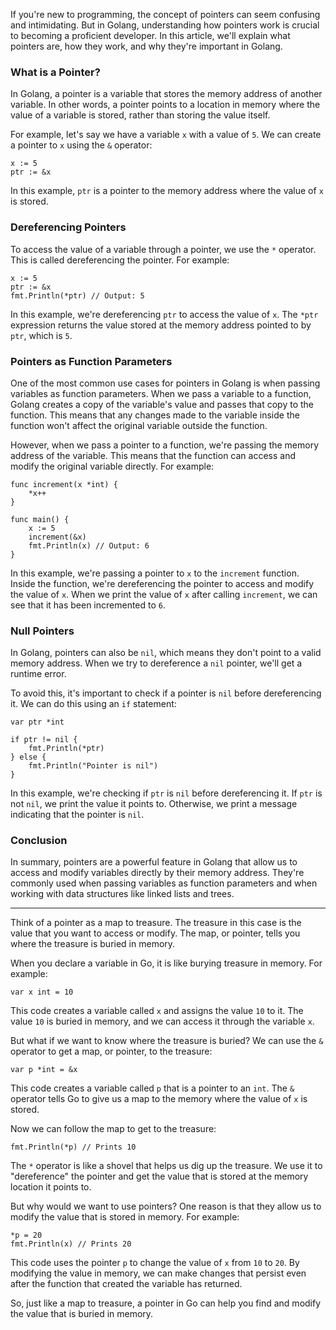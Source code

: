 

If you're new to programming, the concept of pointers can seem confusing and intimidating. But in Golang, understanding how pointers work is crucial to becoming a proficient developer. In this article, we'll explain what pointers are, how they work, and why they're important in Golang.

### What is a Pointer?

In Golang, a pointer is a variable that stores the memory address of another variable. In other words, a pointer points to a location in memory where the value of a variable is stored, rather than storing the value itself.

For example, let's say we have a variable `x` with a value of `5`. We can create a pointer to `x` using the `&` operator:

```
x := 5
ptr := &x

```

In this example, `ptr` is a pointer to the memory address where the value of `x` is stored.

### Dereferencing Pointers

To access the value of a variable through a pointer, we use the `*` operator. This is called dereferencing the pointer. For example:

```
x := 5
ptr := &x
fmt.Println(*ptr) // Output: 5

```

In this example, we're dereferencing `ptr` to access the value of `x`. The `*ptr` expression returns the value stored at the memory address pointed to by `ptr`, which is `5`.

### Pointers as Function Parameters

One of the most common use cases for pointers in Golang is when passing variables as function parameters. When we pass a variable to a function, Golang creates a copy of the variable's value and passes that copy to the function. This means that any changes made to the variable inside the function won't affect the original variable outside the function.

However, when we pass a pointer to a function, we're passing the memory address of the variable. This means that the function can access and modify the original variable directly. For example:

```
func increment(x *int) {
    *x++
}

func main() {
    x := 5
    increment(&x)
    fmt.Println(x) // Output: 6
}

```

In this example, we're passing a pointer to `x` to the `increment` function. Inside the function, we're dereferencing the pointer to access and modify the value of `x`. When we print the value of `x` after calling `increment`, we can see that it has been incremented to `6`.

### Null Pointers

In Golang, pointers can also be `nil`, which means they don't point to a valid memory address. When we try to dereference a `nil` pointer, we'll get a runtime error.

To avoid this, it's important to check if a pointer is `nil` before dereferencing it. We can do this using an `if` statement:

```
var ptr *int

if ptr != nil {
    fmt.Println(*ptr)
} else {
    fmt.Println("Pointer is nil")
}

```

In this example, we're checking if `ptr` is `nil` before dereferencing it. If `ptr` is not `nil`, we print the value it points to. Otherwise, we print a message indicating that the pointer is `nil`.

### Conclusion

In summary, pointers are a powerful feature in Golang that allow us to access and modify variables directly by their memory address. They're commonly used when passing variables as function parameters and when working with data structures like linked lists and trees.

------------------------------------------------------------------------- 


Think of a pointer as a map to treasure. The treasure in this case is the value that you want to access or modify. The map, or pointer, tells you where the treasure is buried in memory.

When you declare a variable in Go, it is like burying treasure in memory. For example:

```
var x int = 10

```
This code creates a variable called `x` and assigns the value `10` to it. The value `10` is buried in memory, and we can access it through the variable `x`.

But what if we want to know where the treasure is buried? We can use the `&` operator to get a map, or pointer, to the treasure:

```
var p *int = &x

```

This code creates a variable called `p` that is a pointer to an `int`. The `&` operator tells Go to give us a map to the memory where the value of `x` is stored.

Now we can follow the map to get to the treasure:

```
fmt.Println(*p) // Prints 10

```

The `*` operator is like a shovel that helps us dig up the treasure. We use it to "dereference" the pointer and get the value that is stored at the memory location it points to.

But why would we want to use pointers? One reason is that they allow us to modify the value that is stored in memory. For example:

```
*p = 20
fmt.Println(x) // Prints 20
```

This code uses the pointer `p` to change the value of `x` from `10` to `20`. By modifying the value in memory, we can make changes that persist even after the function that created the variable has returned.

So, just like a map to treasure, a pointer in Go can help you find and modify the value that is buried in memory.